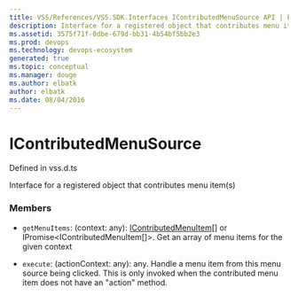 ```yaml
---
title: VSS/References/VSS.SDK.Interfaces IContributedMenuSource API | Extensions for Visual Studio Team Services
description: Interface for a registered object that contributes menu item(s)
ms.assetid: 3575f71f-0dbe-679d-bb31-4b54bf5bb2e3
ms.prod: devops
ms.technology: devops-ecosystem
generated: true
ms.topic: conceptual
ms.manager: douge
ms.author: elbatk
author: elbatk
ms.date: 08/04/2016
---
```


# IContributedMenuSource

Defined in vss.d.ts


Interface for a registered object that contributes menu item(s) 

### Members

* `getMenuItems`: (context: any): [IContributedMenuItem](../../../VSS/References/VSS_SDK_Interfaces/IContributedMenuItem.md)[] or IPromise&lt;IContributedMenuItem[]&gt;. Get an array of menu items for the given context

* `execute`: (actionContext: any): any. Handle a menu item from this menu source being clicked. This is only invoked when the
contributed menu item does not have an &quot;action&quot; method.

